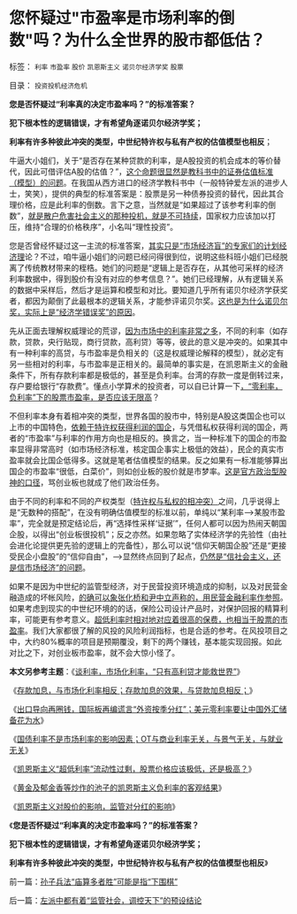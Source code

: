 # 您怀疑过&quot;市盈率是市场利率的倒数&quot;吗？为什么全世界的股市都低估？

标签： `利率` `市盈率` `股价` `凯恩斯主义` `诺贝尔经济学奖` `股票` 

目录： `投资投机经济危机`

**您是否怀疑过“利率真的决定市盈率吗？”的标准答案？**

**犯下根本性的逻辑错误，才有希望角逐诺贝尔经济学奖；**

**利率有许多种彼此冲突的类型，中世纪特许权与私有产权的估值模型也相反**；

牛逼大小姐们，关于“是否存在某种贷款的利率，是A股投资的机会成本的等价替代，因此可借评估A股的估值？”，[这个命题很显然是教科书中的证券估值标准（模型）的问题](../../../2013/12/14/凯恩斯主义对股价的影响，监管对分红的影响.md)。在我国从西方进口的经济学教科书中（一般特钟爱左派的进步人士，笑笑），提供的典型的标准答案是：股票是另一种债券投资的替代，因此其合理价格，应是此利率的倒数。言下之意，当然就是“如果超过了该参考利率的倒数”，[就是散户危害社会主义的那种投机，就是不可持续](../../../2013/11/16/争辩“泡沫，投机的经济学”，请先学好语文课.md)，国家权力应该加以打压，维持“合理的价格秩序”，小名叫“理性投资”。

您是否曾经怀疑过这一主流的标准答案，[其实只是“市场经济盲”的专家们的计划经济理](../../../2013/6/18/职业股神的四大专业原则；.md)论？不过，咱牛逼小姐们的问题已经问得很到位，说明这些科班小姐们已经脱离了传统教材带来的桎梏。她们的问题是“逻辑上是否存在，从其他可采样的经济利率数据中，得到股价有没有对应的参考信息？”。她们已经理解，从有逻辑关系的数据中采样后，然后才是运算和模型和对比。要知道几乎所有诺贝尔经济学获奖者，都因为颠倒了此最根本的逻辑关系，才能参评诺贝尔奖。[这也是为什么诺贝尔奖，实际上是“经济学错误奖”的原因](../../../2012/10/16/又有两名数学骗子被嘉奖，诺贝尔奖终将声名狼籍.md)。

先从正面去理解权威理论的荒谬，[因为市场中的利率非常之多](../../../2011/6/20/F.H.奈特的不确定性利率理论；最简化的利率，利率是资本的不确定性成本.md)，不同的利率（如存款，贷款，央行贴现，商行贷款，高利贷）等等，彼此的意义是冲突的。如果其中有一种利率的高贷，与市盈率是负相关的（这是权威理论解释的模型），就必定有另一些相对的利率，与市盈率是正相关的。最简单的事实是，在凯恩斯主义的金融条件下，所有存款利率都是极低的，甚至是负利率。台湾的存款一度是倒转过来，存户要给银行“存款费”。懂点小学算术的投资者，可以自已计算一下[，“零利率，负利率”下的股票市盈率，是否应该无限高](../../../2011/7/1/A股合理的市盈率应是无限高.md)？

不但利率本身有着相冲突的类型，世界各国的股市中，特别是A股这类国企也可以上市的中国特色，[依赖于特许权获得利润的国企](../../../2013/12/12/居安思危的公害知识分子,“国企危机=经济危机”的概念偷换.md)，与凭借私权获得利润的国企，两者的“市盈率”与利率的作用方向也是相反的。换言之，当一种标准下的国企的市盈率显得非常高时（如市场经济标准，核定国企事实上极低的效益），民企的真实市盈率就会比国企低得多。这就是笔者估值模型的结果。反之如果有一标准能够算出国企的市盈率“很低，白菜价”，则如创业板的股价就是市梦率。[这是官方政治型股神的口径](../../../2012/1/5/“左翼股神”是政治性的，还是理财性的？.md)，骂创业板也就成了他们政治任务。

由于不同的利率和不同的产权类型（[特许权与私权的相冲突）](../../../2013/11/24/改革目标模糊地指向“建设欧洲式中世纪制度”.md)之间，几乎说得上是“无数种的搭配”，在没有明确估值模型的标准以前，单纯以“某利率——>某股市盈率”，完全就是预定结论后，再“选择性采样‘证据’”，任何人都可以因为热闹天朝国企股，以得出“创业板很投机”；反之亦然。如果忽略了实体经济学的先验性（由社会进化论提供更先验的逻辑上的完备性），那么可以说“信仰天朝国企股”还是“更接受民企小盘股”的“信仰自由”，——>显然终点回到了起点，[仍然是“信社会主义，还是信市场经济”的问题](../../../2013/12/12/技术落后不可怕，社会主义没有技术创新的能力.md)。

如果不是因为中世纪的监管型经济，对于民营投资环境造成的抑制，以及对民营金融造成的坏帐风险，[的确可以象张化桥和尹中立声称的，用民营金融利率作参照](../../../2013/2/8/张化桥先生的悲愤，高利贷和可怕的追债公司.md)。如果考虑到现实的中世纪环境的的话，保险公司设计产品时，对保护回报的精算利率，可能更有参考意义。[超低利率时相对地对应着很高的保费，也相当于股票的市盈率](../../../2012/9/26/“超低利率”流动性过剩，市盈率该高，还是应该低？.md)。我们大家都很了解的风投的风险利润指标，也是合适的参考。在风投项目之中，大约80%概率的项目是预期覆没，剩下的两个赚钱，基本能实现回报。如此对比之下，对创业板市盈率，就不会大惊小怪了。



**本文另参考主题**：《[谈利率，市场化利率，“只有高利贷才能救世界”](../../../2011/10/5/只有高利贷才能挽救全世界.md)》

《[存款加息，与市场化利率相反；存款加息的效果，与贷款加息相反；](../../../2011/10/18/存款加息不是利率市场化，存款利率不是资本单位价格.md)》

《[出口导向再圈钱，国际板再编谎言“外资按季分红”；美元零利率要让中国外汇储备花为水](../../../2012/2/3/出口导向再圈钱，国际板再编大谎言.md)》

《[国债利率不是市场利率的影响因素；OT与商业利率无关，与景气无关，与就业无关](../../../2012/9/16/美联储权力是绝对的，不受国民监督；.md)》

《[凯恩斯主义“超低利率”流动性过剩，股票价格应该极低，还是极高？](../../../2012/9/26/“超低利率”流动性过剩，市盈率该高，还是应该低？.md)》

《[黄金及郁金香等炒作的池子的凯恩斯主义负利率的客观结果](../../../2013/4/18/黄金和金本位都是古老记忆的残余，炒作的池子和通货膨胀.md)》

《[凯恩斯主义对股价的影响，监管对分红的影响](../../../2013/12/14/凯恩斯主义对股价的影响，监管对分红的影响.md)》

《**您是否怀疑过“利率真的决定市盈率吗？”的标准答案？**

**犯下根本性的逻辑错误，才有希望角逐诺贝尔经济学奖；**

**利率有许多种彼此冲突的类型，中世纪特许权与私有产权的估值模型也相反**》



前一篇：[孙子兵法“庙算多者胜”可能是指“下围棋”](../../../2013/12/14/孙子兵法“庙算多者胜”可能是指“下围棋”.md)

后一篇：[左派中都有着“监管社会，调控天下”的预设结论](../../../2013/12/15/左派中都有着“监管社会，调控天下”的预设结论.md)